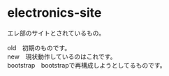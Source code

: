 # electronics-site 
エレ部のサイトとされているもの。  

old　初期のものです。  
new　現状動作しているのはこれです。  
bootstrap　bootstrapで再構成しようとしてるものです。

